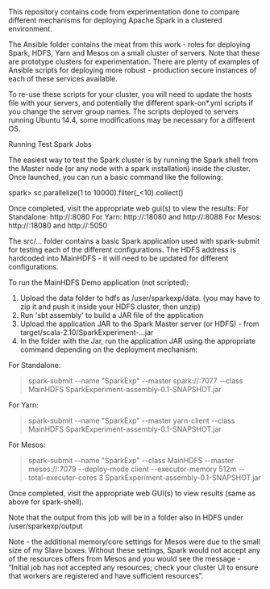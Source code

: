 This repository contains code from experimentation done to compare different mechanisms for deploying Apache Spark in a clustered environment.

The Ansible folder contains the meat from this work - roles for deploying Spark, HDFS, Yarn and Mesos on a small cluster of servers. Note that these are prototype clusters for experimentation. There are plenty of examples of Ansible scripts for deploying more robust - production secure instances of each of these services available.

To re-use these scripts for your cluster, you will need to update the hosts file with your servers, and potentially the different spark-on*.yml scripts if you change the server group names. The scripts deployed to servers running Ubuntu 14.4, some modifications may be necessary for a different OS. 

Running Test Spark Jobs

The easiest way to test the Spark cluster is by running the Spark shell from the Master node (or any node with a spark installation) inside the cluster. Once launched, you can run a basic command like the following:

spark> sc.parallelize(1 to 10000).filter(_<10).collect()

Once completed, visit the appropriate web gui(s) to view the results:
For Standalone: http://<master node>:8080
For Yarn: http://<history server node>:18080 and http://<yarn master node>:8088
For Mesos: http://<history server node>:18080 and http://<mesos master node>:5050 

The src/... folder contains a basic Spark application used with spark-submit for testing each of the different configurations. The HDFS address is hardcoded into MainHDFS - it will need to be updated for different configurations. 

To run the MainHDFS Demo application (not scripted):
1. Upload the data folder to hdfs as /user/sparkexp/data. (you may have to zip it and push it inside your HDFS cluster, then unzip)
2. Run 'sbt assembly' to build a JAR file of the application
3. Upload the application JAR to the Spark Master server (or HDFS) - from target/scala-2.10/SparkExperiment-...jar
4. In the folder with the Jar, run the application JAR using the appropriate command depending on the deployment mechanism:

For Standalone: 

> spark-submit --name "SparkExp" --master spark://<master ip>:7077  --class MainHDFS  SparkExperiment-assembly-0.1-SNAPSHOT.jar

For Yarn:

> spark-submit --name "SparkExp"  --master yarn-client  --class MainHDFS SparkExperiment-assembly-0.1-SNAPSHOT.jar

For Mesos:

>  spark-submit --name "SparkExp" --class MainHDFS --master mesos://<mesos master ip>:7079 --deploy-mode client --executor-memory 512m --total-executor-cores 3 SparkExperiment-assembly-0.1-SNAPSHOT.jar

Once completed, visit the appropriate web GUI(s) to view results (same as above for spark-shell).

Note that the output from this job will be in a folder also in HDFS under /user/sparkexp/output

Note - the additional memory/core settings for Mesos were due to the small size of my Slave boxes. Without these settings, Spark would not accept any of the resources offers from Mesos and you would see the message - “Initial job has not accepted any resources; check your cluster UI to ensure that workers are registered and have sufficient resources”.
